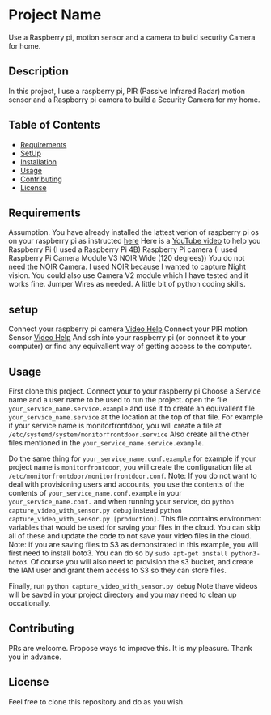 # Project Name
Use a Raspberry pi, motion sensor and a camera to build security Camera for home.

## Description
In this project, I use a raspberry pi, PIR (Passive Infrared Radar) motion sensor and a Raspberry pi camera to build a Security Camera for my home.

## Table of Contents
- [Requirements](#requirements)
- [SetUp](#setup)
- [Installation](#installation)
- [Usage](#usage)
- [Contributing](#contributing)
- [License](#license)

## Requirements
Assumption. You have already installed the lattest verion of raspberry pi os on your raspberry pi as instructed [here](https://www.raspberrypi.com/software/)  Here is a [YouTube video](https://www.youtube.com/watch?v=sq5S1MM2Pmo) to help you
Raspberry Pi (I used a Raspberry Pi 4B)
Raspberry Pi camera (I used Raspberry Pi Camera Module V3 NOIR Wide (120 degrees))
    You do not need the NOIR Camera. I used NOIR because I wanted to capture Night vision.
    You could also use Camera V2 module which I have tested and it works fine.
Jumper Wires as needed.
A little bit of python coding skills.

## setup
Connect your raspberry pi camera [Video Help](https://youtu.be/yhM1NhD-kGs?t=34)
Connect your PIR motion Sensor [Video Help](https://www.youtube.com/watch?v=Q4_i5j64hdw)
And ssh into your raspberry pi (or connect it to your computer) or find any equivallent way of getting access to the computer.

## Usage
First clone this project.
Connect your to your raspberry pi
Choose a Service name and a user name to be used to run the project.
open the file `your_service_name.service.example` and use it to create an equivallent file `your_service_name.service` at the location at the top of that file.
For example if your service name is monitorfrontdoor, you will create a file at `/etc/systemd/system/monitorfrontdoor.service`
Also create all the other files mentioned in the `your_service_name.service.example`.

Do the same thing for `your_service_name.conf.example` for example if your project name is `monitorfrontdoor`, you will create the configuration file at `/etc/monitorfrontdoor/monitorfrontdoor.conf`.
Note: If you do not want to deal with provisioning users and accounts, you use the contents of the contents of `your_service_name.conf.example` in your `your_service_name.conf.` and when running your service, do `python capture_video_with_sensor.py debug` instead `python capture_video_with_sensor.py [production]`.
This file contains environment variables that would be used for saving your files in the cloud.
You can skip all of these and update the code to not save your video files in the cloud.
Note: if you are saving files to S3 as demonstrated in this example, you will first need to install boto3. You can do so by `sudo apt-get install python3-boto3`. Of course you will also need to provision the s3 bucket, and create the IAM user and grant them access to S3 so they can store files.

Finally, run
`python capture_video_with_sensor.py debug`
Note thave videos will be saved in your project directory and you may need to clean up occationally.

## Contributing
PRs are welcome. Propose ways to improve this. It is my pleasure.
Thank you in advance.

## License
Feel free to clone this repository and do as you wish.
